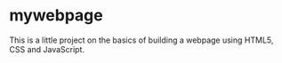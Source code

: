 # mywebpage

This is a little project on the basics of building a webpage using HTML5, CSS and JavaScript.
